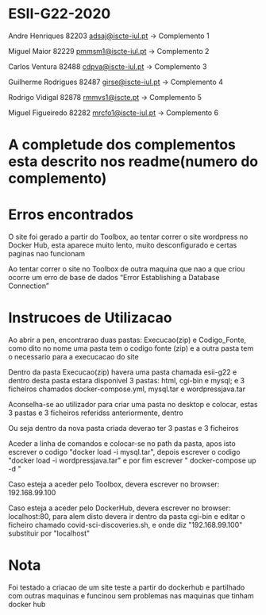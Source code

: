 # ESII-G22-2020

Andre Henriques 82203 adsaj@iscte-iul.pt -> Complemento 1

Miguel Maior 82229 pmmsm1@iscte-iul.pt -> Complemento 2

Carlos Ventura 82488 cdpva@iscte-iul.pt -> Complemento 3

Guilherme Rodrigues 82487 girse@iscte-iul.pt -> Complemento 4

Rodrigo Vidigal 82878 rmmvs1@iscte.pt -> Complemento 5

Miguel Figueiredo 82282 mrcfo1@iscte-iul.pt -> Complemento 6


# A completude dos complementos esta descrito nos readme(numero do complemento)

# Erros encontrados
O site foi gerado a partir do Toolbox, ao tentar correr o site wordpress no Docker Hub, esta aparece muito lento, muito desconfigurado e certas paginas nao funcionam

Ao tentar correr o site no Toolbox de outra maquina que nao a que criou ocorre um erro de base de dados “Error Establishing a Database Connection”

# Instrucoes de Utilizacao

Ao abrir a pen, encontrarao duas pastas: Execucao(zip) e Codigo_Fonte, como dito no nome uma pasta tem o codigo fonte (zip) e a outra pasta tem o necessario para a execucacao do site

Dentro da pasta Execucao(zip) havera uma pasta chamada esii-g22 e dentro desta pasta estara disponivel 3 pastas: html, cgi-bin e mysql; e 3 ficheiros chamados docker-compose.yml, mysql.tar e wordpressjava.tar 

Aconselha-se ao utilizador para criar uma pasta no desktop e colocar, estas 3 pastas e 3 ficheiros referidss anteriormente, dentro

Ou seja dentro da nova pasta criada deverao ter 3 pastas e 3 ficheiros

Aceder a linha de comandos e colocar-se no path da pasta, apos isto escrever o codigo "docker load -i mysql.tar", depois escrever o codigo "docker load -i wordpressjava.tar" e por fim escrever " docker-compose up -d "

Caso esteja a aceder pelo Toolbox, devera escrever no browser: 192.168.99.100

Caso esteja a aceder pelo DockerHub, devera escrever no browser: localhost:80, para alem disto devera ir dentro da pasta cgi-bin
e editar o ficheiro chamado covid-sci-discoveries.sh, e onde diz "192.168.99.100" substituir por "localhost"



# Nota

Foi testado a criacao de um site teste a partir do dockerhub e partilhado com outras maquinas e funcinou sem problemas nas maquinas que tinham docker hub


